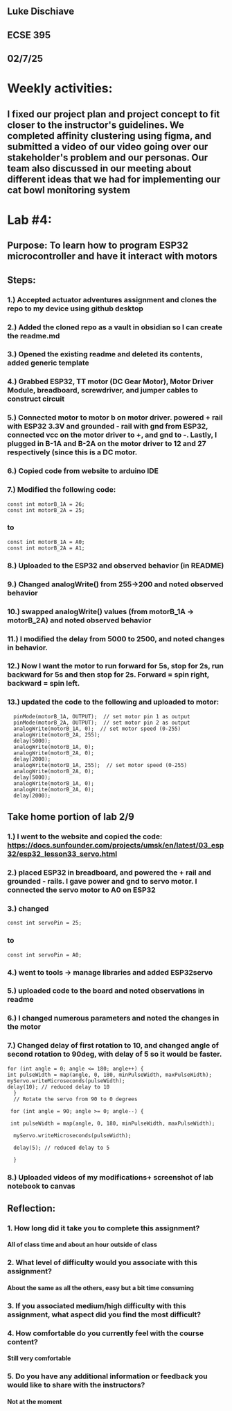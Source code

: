 ## Luke Dischiave
## ECSE 395 
## 02/7/25

# Weekly activities:
## I fixed our project plan and project concept to fit closer to the instructor's guidelines. We completed affinity clustering using figma, and submitted a video of our video going over our stakeholder's problem and our personas. Our team also discussed in our meeting about different ideas that we had for implementing our cat bowl monitoring system

# Lab #4:
## Purpose: To learn how to program ESP32 microcontroller and have it interact with motors
## Steps: 
### 1.) Accepted actuator adventures assignment and clones the repo to my device using github desktop
### 2.) Added the cloned repo as a vault in obsidian so I can create the readme.md

### 3.) Opened the existing readme and deleted its contents, added generic template

### 4.) Grabbed ESP32, TT motor (DC Gear Motor), Motor Driver Module, breadboard, screwdriver, and jumper cables to construct circuit

### 5.) Connected motor to motor b on motor driver. powered + rail with ESP32 3.3V and grounded - rail with gnd from ESP32, connected vcc on the motor driver to +, and gnd to -. Lastly, I plugged in B-1A and B-2A on the motor driver to 12 and 27 respectively (since this is a DC motor.
### 6.) Copied code from website to arduino IDE

### 7.) Modified the following code:
	const int motorB_1A = 26;
	const int motorB_2A = 25;
### to
	const int motorB_1A = A0;
	const int motorB_2A = A1;
### 8.) Uploaded to the ESP32 and observed behavior (in README)

### 9.) Changed analogWrite() from 255->200 and noted observed behavior
### 10.) swapped analogWrite() values (from motorB_1A -> motorB_2A) and noted observed behavior
### 11.) I modified the delay from 5000 to 2500, and noted changes in behavior.
### 12.) Now I want the motor to run forward for 5s, stop for 2s, run backward for 5s and then stop for 2s. Forward = spin right, backward = spin left. 
### 13.) updated the code to the following and uploaded to motor:
	  pinMode(motorB_1A, OUTPUT);  // set motor pin 1 as output
	  pinMode(motorB_2A, OUTPUT);  // set motor pin 2 as output
	  analogWrite(motorB_1A, 0);  // set motor speed (0-255)
	  analogWrite(motorB_2A, 255);
	  delay(5000);
	  analogWrite(motorB_1A, 0); 
	  analogWrite(motorB_2A, 0);
	  delay(2000);
	  analogWrite(motorB_1A, 255);  // set motor speed (0-255)
	  analogWrite(motorB_2A, 0);
	  delay(5000);
	  analogWrite(motorB_1A, 0);  
	  analogWrite(motorB_2A, 0);
	  delay(2000);
## Take home portion of lab 2/9
### 1.) I went to the website and copied the code: https://docs.sunfounder.com/projects/umsk/en/latest/03_esp32/esp32_lesson33_servo.html

### 2.) placed ESP32 in breadboard, and powered the + rail and grounded - rails. I gave power and gnd to servo motor. I connected the servo motor to A0 on ESP32
### 3.) changed 
	const int servoPin = 25;
### to
	const int servoPin = A0;
### 4.) went to tools -> manage libraries and added ESP32servo 
### 5.) uploaded code to the board and noted observations in readme 
### 6.) I changed numerous parameters and noted the changes in the motor

### 7.) Changed delay of first rotation to 10, and changed angle of second rotation to 90deg, with delay of 5 so it would be faster.
	for (int angle = 0; angle <= 180; angle++) {
	int pulseWidth = map(angle, 0, 180, minPulseWidth, maxPulseWidth);
	myServo.writeMicroseconds(pulseWidth);
	delay(10); // reduced delay to 10
	  }
	  // Rotate the servo from 90 to 0 degrees

	 for (int angle = 90; angle >= 0; angle--) {

	 int pulseWidth = map(angle, 0, 180, minPulseWidth, maxPulseWidth);

	  myServo.writeMicroseconds(pulseWidth);

	  delay(5); // reduced delay to 5

	  }
### 8.) Uploaded videos of my modifications+ screenshot of lab notebook to canvas

## Reflection: 
### 1. How long did it take you to complete this assignment?  
#### All of class time and about an hour outside of class
### 2. What level of difficulty would you associate with this assignment?  
#### About the same as all the others, easy but a bit time consuming
### 3. If you associated medium/high difficulty with this assignment, what aspect did you find the most difficult?  
### 4. How comfortable do you currently feel with the course content?  
#### Still very comfortable
### 5. Do you have any additional information or feedback you would like to share with the instructors?

#### Not at the moment
